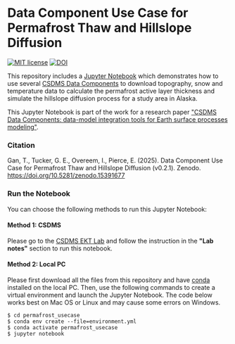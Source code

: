 # Data Component Use Case for Permafrost Thaw and Hillslope Diffusion
[![MIT license](https://img.shields.io/badge/License-MIT-blue.svg)](https://github.com/gantian127/permafrost_usecase/blob/master/LICENSE.txt)
[![DOI](https://zenodo.org/badge/DOI/10.5281/zenodo.15391677.svg)](https://doi.org/10.5281/zenodo.15391677)

This repository includes a [Jupyter Notebook](permafrost_alaska.ipynb) 
which demonstrates how to use several [CSDMS Data Components](https://csdms.colorado.edu/wiki/DataComponents) to download 
topography, snow and temperature data to calculate the permafrost active layer thickness 
and simulate the hillslope diffusion process for a study area in Alaska.

This Jupyter Notebook is part of the work for a research paper 
["CSDMS Data Components: data-model integration tools for Earth surface processes modeling"](https://gmd.copernicus.org/articles/17/2165/2024/gmd-17-2165-2024.html).


### Citation
Gan, T., Tucker, G. E., Overeem, I., Pierce, E. (2025). Data Component Use Case for 
Permafrost Thaw and Hillslope Diffusion (v0.2.1). Zenodo. https://doi.org/10.5281/zenodo.15391677

### Run the Notebook
You can choose the following methods to run this Jupyter Notebook: 

[//]: # (#### Method 1: HydroShare)

[//]: # (Please go to the [HydroShare Resource]&#40;https://www.hydroshare.org/resource/c4ebe3515a894446bf26aba0aedd7fdd/&#41; )

[//]: # (and follow the instruction in the **"Abstract"** section to run this notebook.)


#### Method 1: CSDMS
Please go to the [CSDMS EKT Lab](https://csdms.colorado.edu/wiki/Lab-0032) 
and follow the instruction in the **"Lab notes"** section to run this notebook.


#### Method 2: Local PC
Please first download all the files from this repository and have 
[conda](https://conda.io/projects/conda/en/latest/user-guide/install/index.html) installed on the local PC.
Then, use the following commands to create a virtual environment and launch the Jupyter Notebook. The code below works best on Mac OS or Linux and may cause some errors on Windows.
```
$ cd permafrost_usecase
$ conda env create --file=environment.yml
$ conda activate permafrost_usecase
$ jupyter notebook
```
